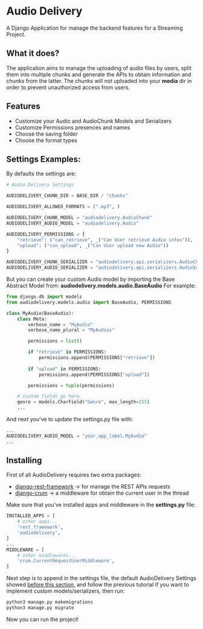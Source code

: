# Audio Delivery
A Django Application for manage the backend features for a Streaming Project.

## What it does?
The application aims to manage the uploading of audio files by users, split them into multiple chunks and generate the APIs to obtain information and chunks from the latter.
The chunks will not uploaded into your **media** dir in order to prevent unauthorized access from users.

## Features
- Customize your Audio and AudioChunk Models and Serializers
- Customize Permissions presences and names
- Choose the saving folder
- Choose the format types

## Settings Examples:
By defaults the settings are:
```python
# Audio Delivery Settings

AUDIODELIVERY_CHUNK_DIR = BASE_DIR / "chunks"

AUDIODELIVERY_ALLOWED_FORMATS = (".mp3", )

AUDIODELIVERY_CHUNK_MODEL = "audiodelivery.AudioChunk"
AUDIODELIVERY_AUDIO_MODEL = "audiodelivery.Audio"

AUDIODELIVERY_PERMISSIONS = {
    "retrieve": ("can_retrieve", _("Can User retrieve Audio infos")),
    "upload": ("can_upload", _("Can User upload new Audio"))
}

AUDIODELIVERY_CHUNK_SERIALIZER = "audiodelivery.api.serializers.AudioChunkSerializer"
AUDIODELIVERY_AUDIO_SERIALIZER = "audiodelivery.api.serializers.AudioSerializer"
```

But you can create your custom Audio model by importing the Base Abstract Model from: **audiodelivery.models.audio.BaseAudio**
For example:
```python
from django.db import models
from audiodelivery.models.audio import BaseAudio, PERMISSIONS

class MyAudio(BaseAudio):
    class Meta:
        verbose_name = "MyAudio"
        verbose_name_plural = "MyAudios"

        permissions = list()

        if "retrieve" in PERMISSIONS:
            permissions.append(PERMISSIONS["retrieve"])
        
        if "upload" in PERMISSIONS:
            permissions.append(PERMISSIONS["upload"])

        permissions = tuple(permissions)

    # custom fields go here
    genre = models.CharField("Genre", max_length=255)
    ...
```

And next you've to update the settings.py file with:
```python
...
AUDIODELIVERY_AUDIO_MODEL = "your_app_label.MyAudio"
...
```

## Installing
First of all AudioDelivery requires two extra packages:
- [django-rest-framework](https://www.django-rest-framework.org/#installation) -> for manage the REST APIs requests
- [django-crum](https://pypi.org/project/django-crum/) -> a middleware for obtain the current user in the thread

Make sure that you've installed apps and middleware in the **settings.py** file:
```python
INSTALLED_APPS = [
    # other apps...
    'rest_framework',
    'audiodelivery',
]
...
MIDDLEWARE = [
    # other middlewares...
    'crum.CurrentRequestUserMiddleware',
]
```

Next step is to append in the settings file, the default AudioDelivery Settings showed [before this section](#settings-examples), and follow the previous tutorial if you want to implement custom models/serializers, then run:
```bash
python3 manage.py makemigrations
python3 manage.py migrate
```

Now you can run the project!
